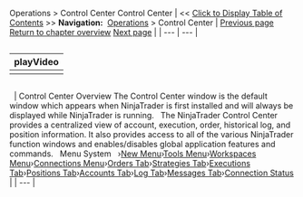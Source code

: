 ﻿
Operations \> Control Center
Control Center
| \<\< [Click to Display Table of Contents](control_center.md) \>\> **Navigation:**     [Operations](operations-1.md) \> Control Center | [Previous page](adding_per_instrument_commissi_3-1.md) [Return to chapter overview](operations-1.md) [Next page](new_menu-1.md) |
| --- | --- |
## 
| playVideo |
| --- |
|  |
## 
 
| Control Center Overview The Control Center window is the default window which appears when NinjaTrader is first installed and will always be displayed while NinjaTrader is running.   The NinjaTrader Control Center provides a centralized view of account, execution, order, historical log, and position information. It also provides access to all of the various NinjaTrader function windows and enables/disables global application features and commands.   Menu System   ›[New Menu](new_menu-1.md)›[Tools Menu](tools_menu-1.md)›[Workspaces Menu](workspaces_menu-1.md)›[Connections Menu](connections_menu-1.md)›[Orders Tab](orders_tab-1.md)›[Strategies Tab](strategies_tab2.md)›[Executions Tab](executions_tab-1.md)›[Positions Tab](positions_tab-1.md)›[Accounts Tab](accounts_tab-1.md)›[Log Tab](log_tab2-1.md)›[Messages Tab](messages-tab-1.md)›[Connection Status](status_bar-1.md) |
| --- |


